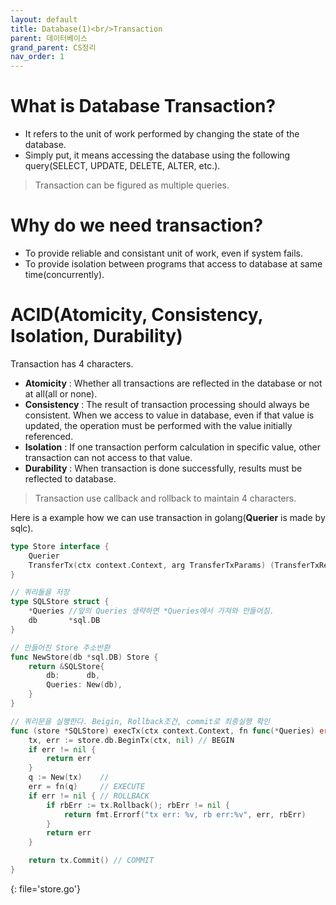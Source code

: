```yaml
---
layout: default
title: Database(1)<br/>Transaction
parent: 데이터베이스
grand_parent: CS정리
nav_order: 1
---
```

# What is Database Transaction?
* It refers to the unit of work performed by changing the state of the database.
* Simply put, it means accessing the database using the following query(SELECT, UPDATE, DELETE, ALTER, etc.).
> Transaction can be figured as multiple queries.

# Why do we need transaction?
* To provide reliable and consistant unit of work, even if system fails.
* To provide isolation between programs that access to database at same time(concurrently).

# ACID(Atomicity, Consistency, Isolation, Durability)
Transaction has 4 characters.
* **Atomicity** : Whether all transactions are reflected in the database or not at all(all or none).
* **Consistency** : The result of transaction processing should always be consistent. When we access to value in database, even if that value is updated, the operation must be performed with the value initially referenced.
* **Isolation** : If one transaction perform calculation in specific value, other transaction can not access to that value.
* **Durability** : When transaction is done successfully, results must be reflected to database.

> Transaction use callback and rollback to maintain 4 characters.

Here is a example how we can use transaction in golang(**Querier** is made by sqlc).
```go
type Store interface {
	Querier
	TransferTx(ctx context.Context, arg TransferTxParams) (TransferTxResult, error)
}

// 쿼리들을 저장
type SQLStore struct {
	*Queries //앞의 Queries 생략하면 *Queries에서 가져와 만들어짐.
	db       *sql.DB
}

// 만들어진 Store 주소반환
func NewStore(db *sql.DB) Store {
	return &SQLStore{
		db:      db,
		Queries: New(db),
	}
}

// 쿼리문을 실행한다. Beigin, Rollback조건, commit로 최종실행 확인
func (store *SQLStore) execTx(ctx context.Context, fn func(*Queries) error) error {
	tx, err := store.db.BeginTx(ctx, nil) // BEGIN
	if err != nil {
		return err
	}
	q := New(tx)    //
	err = fn(q)     // EXECUTE
	if err != nil { // ROLLBACK
		if rbErr := tx.Rollback(); rbErr != nil {
			return fmt.Errorf("tx err: %v, rb err:%v", err, rbErr)
		}
		return err
	}

	return tx.Commit() // COMMIT
}
```
{: file='store.go'}
